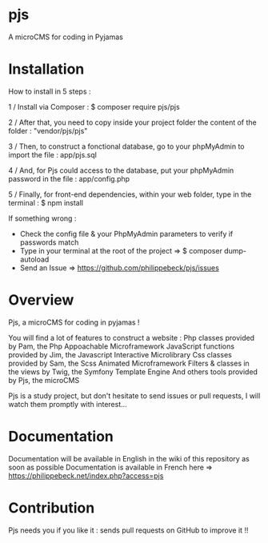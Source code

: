 # pjs
A microCMS for coding in Pyjamas


# Installation

How to install in 5 steps :

1 / Install via Composer :
  $ composer require pjs/pjs

2 / After that, you need to copy inside your project folder the content of the folder :
  "vendor/pjs/pjs"

3 / Then, to construct a fonctional database, go to your phpMyAdmin to import the file :
  app/pjs.sql

4 / And, for Pjs could access to the database, put your phpMyAdmin password in the file :
  app/config.php

5 / Finally, for front-end dependencies, within your web folder, type in the terminal :
  $ npm install


If something wrong :
- Check the config file & your PhpMyAdmin parameters to verify if passwords match
- Type in your terminal at the root of the project => $ composer dump-autoload
- Send an Issue => https://github.com/philippebeck/pjs/issues


# Overview

Pjs, a microCMS for coding in pyjamas !

You will find a lot of features to construct a website :
  Php classes provided by Pam, the Php Appoachable Microframework
  JavaScript functions provided by Jim, the Javascript Interactive Microlibrary
  Css classes provided by Sam, the Scss Animated Microframework
  Filters & classes in the views by Twig, the Symfony Template Engine
  And others tools provided by Pjs, the microCMS

Pjs is a study project, but don't hesitate to send issues or pull requests, I will watch them promptly with interest...


# Documentation

Documentation will be available in English in the wiki of this repository as soon as possible
Documentation is available in French here => https://philippebeck.net/index.php?access=pjs


# Contribution

Pjs needs you if you like it : sends pull requests on GitHub to improve it !!
